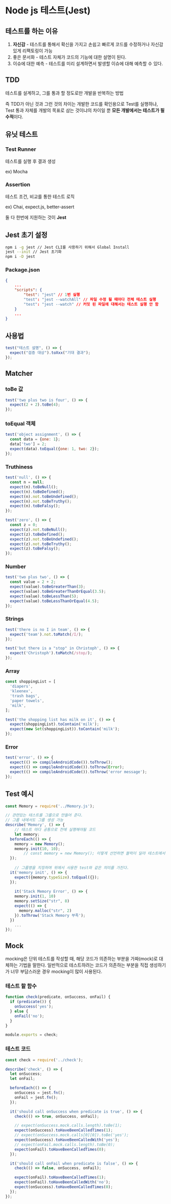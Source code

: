 # Node js 테스트(Jest)

## 테스트를 하는 이유

1. **자신감** - 테스트를 통해서 확신을 가지고 손쉽고 빠르게 코드를 수정하거나 자신감 있게 리팩토링이 가능
2. 좋은 문서화 - 테스트 자체가 코드의 기능에 대한 설명이 된다.
3. 이슈에 대한 예측 - 테스트를 미리 설계하면서 발생할 이슈에 대해 예측할 수 있다.

## TDD

테스트를 설계하고, 그를 통과 할 정도로만 개발을 반복하는 방법

즉 TDD가 아닌 것과 그런 것의 차이는 개발한 코드를 확인용으로 Test를 실행하냐, Test 통과 자체를 개발의 목표로 삼는 것이냐의 차이일 뿐 **모든 개발에서는 테스트가 필수적**이다.  

## 유닛 테스트

### Test Runner

테스트를 실행 후 결과 생성

ex) Mocha

### Assertion

테스트 조건, 비교를 통한 테스트 로직

ex) Chai, expect.js, better-assert

둘 다 한번에 지원하는 것이 **Jest**

## Jest 초기 설정

```bash
npm i -g jest // Jest CLI를 사용하기 위해서 Global Install
jest --init // Jest 초기화
npm i -D jest
```

### Package.json

```json
{
	...
	"scripts": {
		"test": "jest" // 1번 실행
		"test": "jest --watchAll" // 파일 수정 될 때마다 전체 테스트 실행
		"test": "jest --watch" // 커밋 된 파일에 대해서는 테스트 실행 안 함
	}
	...
}
```

## 사용법

```jsx
test("테스트 설명", () => {
  expect("검증 대상").toXxx("기대 결과");
});
```

## Matcher

### toBe 값

```jsx
test('two plus two is four', () => {
  expect(2 + 2).toBe(4);
});
```

### toEqual 객체

```jsx
test('object assignment', () => {
  const data = {one: 1};
  data['two'] = 2;
  expect(data).toEqual({one: 1, two: 2});
});
```

### Truthiness

```jsx
test('null', () => {
  const n = null;
  expect(n).toBeNull();
  expect(n).toBeDefined();
  expect(n).not.toBeUndefined();
  expect(n).not.toBeTruthy();
  expect(n).toBeFalsy();
});

test('zero', () => {
  const z = 0;
  expect(z).not.toBeNull();
  expect(z).toBeDefined();
  expect(z).not.toBeUndefined();
  expect(z).not.toBeTruthy();
  expect(z).toBeFalsy();
});
```

### Number

```jsx
test('two plus two', () => {
  const value = 2 + 2;
  expect(value).toBeGreaterThan(3);
  expect(value).toBeGreaterThanOrEqual(3.5);
  expect(value).toBeLessThan(5);
  expect(value).toBeLessThanOrEqual(4.5);
});
```

### Strings

```jsx
test('there is no I in team', () => {
  expect('team').not.toMatch(/I/);
});

test('but there is a "stop" in Christoph', () => {
  expect('Christoph').toMatch(/stop/);
});
```

### Array

```jsx
const shoppingList = [
  'diapers',
  'kleenex',
  'trash bags',
  'paper towels',
  'milk',
];

test('the shopping list has milk on it', () => {
  expect(shoppingList).toContain('milk');
  expect(new Set(shoppingList)).toContain('milk');
});
```

### Error

```jsx
test('error', () => {
  expect(() => compileAndroidCode()).toThrow();
  expect(() => compileAndroidCode()).toThrow(Error);
  expect(() => compileAndroidCode()).toThrow('error message');
});
```

## Test 예시

```jsx
const Memory = require('../Memory.js');

// 관련있는 테스트를 그룹으로 만들어 준다.
// 그룹 내에서도 그룹 생성 가능
describe('Memory', () => { 
	// 테스트 마다 공통으로 전에 실행해야될 코드
	let memory;
  beforeEach(() => {
    memory = new Memory();
    memory.init(10, 10);
		// const memory = new Memory(); 이렇게 선언하면 블럭이 달라 테스트에서 참조할 수 없음 
  });
	
	// 그룹명을 지칭하며 위에서 사용한 test와 같은 의미를 가진다.
  it('memory init', () => {
    expect({memory.typeSize).toEqual({});
  });
	
	it('Stack Memory Error', () => {
    memory.init(1, 10)
    memory.setSize("str", 8)
    expect(() => {
      memory.malloc("str", 2)
    }).toThrow('Stack Memory 부족');
  })
	...
});
```

## Mock

mocking은 단위 테스트를 작성할 때, 해당 코드가 의존하는 부분을 가짜(mock)로 대체하는 기법을 말한다. 일반적으로 테스트하려는 코드가 의존하는 부분을 직접 생성하기가 너무 부담스러운 경우 mocking이 많이 사용된다.

### 테스트 할 함수

```jsx
function check(predicate, onSuccess, onFail) {
  if (predicate()) {
    onSuccess('yes');
  } else {
    onFail('no');
  }
}

module.exports = check;
```

### 테스트 코드

```jsx
const check = require('../check');

describe('check', () => {
  let onSuccess;
  let onFail;

  beforeEach(() => {
    onSuccess = jest.fn();
    onFail = jest.fn();
  });

  it('should call onSuccess when predicate is true', () => {
    check(() => true, onSuccess, onFail);

    // expect(onSuccess.mock.calls.length).toBe(1);
    expect(onSuccess).toHaveBeenCalledTimes(1);
    // expect(onSuccess.mock.calls[0][0]).toBe('yes');
    expect(onSuccess).toHaveBeenCalledWith('yes');
    // expect(onFail.mock.calls.length).toBe(0);
    expect(onFail).toHaveBeenCalledTimes(0);
  });

  it('should call onFail when predicate is false', () => {
    check(() => false, onSuccess, onFail);

    expect(onFail).toHaveBeenCalledTimes(1);
    expect(onFail).toHaveBeenCalledWith('no');
    expect(onSuccess).toHaveBeenCalledTimes(0);
  });
});
```